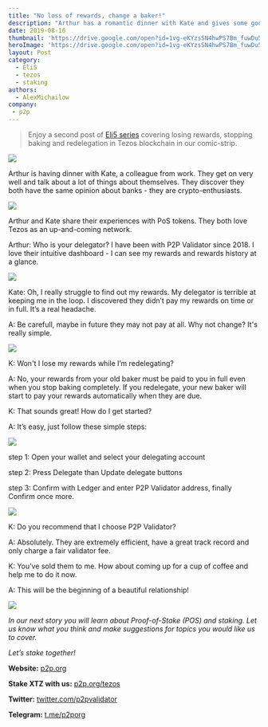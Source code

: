```yaml
---
title: "No loss of rewards, change a baker!"
description: "Arthur has a romantic dinner with Kate and gives some good advice..."
date: 2019-08-16
thumbnail: 'https://drive.google.com/open?id=1vg-eKYzsSN4hwPS7Bm_fuwDu57UTyQc7.jpg'
heroImage: 'https://drive.google.com/open?id=1vg-eKYzsSN4hwPS7Bm_fuwDu57UTyQc7.jpg'
layout: Post
category:
  - Eli5
  - tezos
  - staking
authors:
  - AlexMichailow
company:
 - p2p
---
```

> Enjoy a second post of [Eli5 series](https://economy.p2p.org/category/Eli5/) covering losing rewards, stopping baking and redelegation in Tezos blockchain in our comic-strip. 


![](https://drive.google.com/open?id=1vg-eKYzsSN4hwPS7Bm_fuwDu57UTyQc7)

Arthur is having dinner with Kate, a colleague from work. They get on very well and talk about a lot of things about themselves.  They discover they both have the same opinion about banks - they are crypto-enthusiasts. 

![](https://drive.google.com/open?id=1vg-eKYzsSN4hwPS7Bm_fuwDu57UTyQc7.jpg)

Arthur and Kate share their experiences with PoS tokens. They both love Tezos as an up-and-coming network. 

Arthur: Who is your delegator? I have been with P2P Validator since 2018. I love their intuitive dashboard - I can see my rewards and rewards history at a glance.

![](https://drive.google.com/open?id=1WNWs3IxuKa_3v-2iIx_fREtuXYnOhS5K.jpg)

Kate: Oh, I really struggle to find out my rewards. My delegator is terrible at keeping me in the loop. I discovered they didn’t pay my rewards on time or in full. It’s a real headache. 

A: Be carefull, maybe in future they may not pay at all. Why not change? It's really simple.

![](https://drive.google.com/open?id=1mePe_V65XRler6JuTGBd7RAqfIe29L9k.jpg)

K: Won't I lose my rewards while I’m redelegating?

A: No, your rewards from your old baker must be paid to you in full even when you stop baking completely. If you redelegate, your new baker will start to pay your rewards automatically when they are due. 

K: That sounds great! How do I get started?

A: It’s easy, just follow these simple steps: 
 
![](https://drive.google.com/open?id=1PxJwyJKI4tZyFbURfLKDyPupwrMVK2zb.jpg)

step 1: Open your wallet and select your delegating account

step 2: Press Delegate than Update delegate buttons

step 3: Confirm with Ledger and enter P2P Validator address, finally Confirm once more.
   
![](https://drive.google.com/open?id=1avxxK83T5zukQWaw9pvOpHWYMf4d0W7j.jpg)

K: Do you recommend that I choose P2P Validator?

A: Absolutely. They are extremely efficient, have a great track record and only charge a fair validator fee.

K: You’ve sold them to me. How about coming up for a cup of coffee and help me to do it now.

A: This will be the beginning of a beautiful relationship!

![](https://drive.google.com/open?id=1uPgFiivOWjwmTIFCQzNyV9DAAIATJqyo.jpg)

*In our next story you will learn about Proof-of-Stake (POS) and staking. Let us know what you think and make suggestions for topics you would like us to cover.*

*Let’s stake together!*

**Website:** [p2p.org](https://p2p.org/?utm_source=Tezos1post&utm_medium=creds_link&utm_campaign=blog)

**Stake XTZ with us:** [p2p.org/tezos](https://p2p.org/tezos)

**Twitter:** [twitter.com/p2pvalidator](http://twitter.com/p2pvalidator)

**Telegram:** [t.me/p2porg](http://t.me/p2porg)
